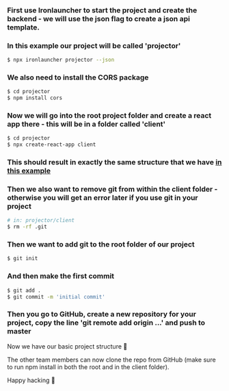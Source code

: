 ### First use Ironlauncher to start the project and create the backend - we will use the json flag to create a json api template.

### In this example our project will be called 'projector'

```bash
$ npx ironlauncher projector --json
```

### We also need to install the CORS package 
```bash
$ cd projector
$ npm install cors
```

### Now we will go into the root project folder and create a react app there - this will be in a folder called 'client'
```bash
$ cd projector
$ npx create-react-app client
```

### This should result in exactly the same structure that we have [in this example](https://github.com/WDFT-Berlin-January-2021/w8d1/tree/master/projector)

### Then we also want to remove git from within the client folder - otherwise you will get an error later if you use git in your project

```bash
# in: projector/client
$ rm -rf .git
```

### Then we want to add git to the root folder of our project

```bash
$ git init
```

### And then make the first commit

```bash
$ git add .
$ git commit -m 'initial commit'
```

### Then you go to GitHub, create a new repository for your project, copy the line 'git remote add origin ...' and push to master

Now we have our basic project structure 💪 

The other team members can now clone the repo from GitHub (make sure to run npm install in both the root and in the client folder).

Happy hacking 💙